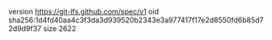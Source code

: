 version https://git-lfs.github.com/spec/v1
oid sha256:1d4fd40aa4c3f3da3d939520b2343e3a977417f17e2d8550fd6b85d72d9d9f37
size 2622
